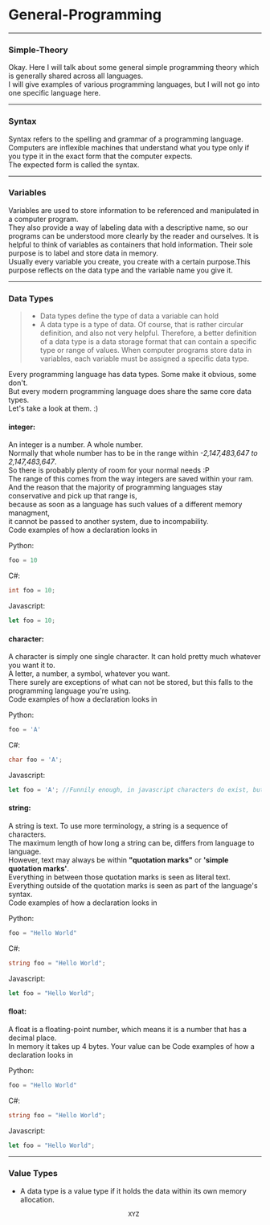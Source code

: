 # General-Programming
---
### <a id="Title">Simple-Theory</a>

Okay. Here I will talk about some general simple programming theory which is generally shared across all languages.<br>
I will give examples of various programming languages, but I will not go into one specific language here.<br>





---
### <a id="Syntax">Syntax</a>

Syntax refers to the spelling and grammar of a programming language. <br>
Computers are inflexible machines that understand what you type only if you type it in the exact form that the computer expects.<br>
The expected form is called the syntax.<br>


---
### <a id="Variables">Variables</a>

Variables are used to store information to be referenced and manipulated in a computer program.<br>
They also provide a way of labeling data with a descriptive name, so our programs can be understood more clearly by the reader and ourselves.
It is helpful to think of variables as containers that hold information. Their sole purpose is to label and store data in memory.<br>
Usually every variable you create, you create with a certain purpose.This purpose reflects on the data type and the variable name you give it.<br>

---
### <a id="DataTypes">Data Types</a>

> * Data types define the type of data a variable can hold
> * A data type is a type of data. Of course, that is rather circular definition, and also not very helpful. Therefore, a better definition of a data type is a data storage format that can contain a specific type or range of values. When computer programs store data in variables, each variable must be assigned a specific data type.

Every programming language has data types. Some make it obvious, some don't.<br>
But every modern programming language does share the same core data types.<br>
Let's take a look at them. :)<br>

#### integer:<br>
An integer is a number. A whole number.<br>
Normally that whole number has to be in the range within *-2,147,483,647 to 2,147,483,647*.<br>
So there is probably plenty of room for your normal needs :P<br>
The range of this comes from the way integers are saved within your ram.<br>
And the reason that the majority of programming languages stay conservative and pick up that range is,<br>
because as soon as a language has such values of a different memory managment,<br>
it cannot be passed to another system, due to incompability.<br>
Code examples of how a declaration looks in<br>

Python:
```python
foo = 10
```

C#:
```csharp
int foo = 10;
```

Javascript:
```javascript
let foo = 10;
```

#### character:<br>
A character is simply one single character. It can hold pretty much whatever you want it to.<br>
A letter, a number, a symbol, whatever you want.<br>
There surely are exceptions of what can not be stored, but this falls to the programming language you're using.<br>
Code examples of how a declaration looks in<br>

Python:
```python
foo = 'A'
```

C#:
```csharp
char foo = 'A';
```

Javascript:
```javascript
let foo = 'A'; //Funnily enough, in javascript characters do exist, but are rather seen as a single-letter string and not specifically as its own type.
```

#### string:<br>
A string is text. To use more terminology, a string is a sequence of characters.<br>
The maximum length of how long a string can be, differs from language to language.<br>
However, text may always be within **"quotation marks"** or **'simple quotation marks'**.<br>
Everything in between those quotation marks is seen as literal text. Everything outside of the quotation marks is seen as part of the language's syntax.<br>
Code examples of how a declaration looks in<br>

Python:
```python
foo = "Hello World"
```

C#:
```csharp
string foo = "Hello World";
```

Javascript:
```javascript
let foo = "Hello World";
```


#### float:<br>
A float is a floating-point number, which means it is a number that has a decimal place.<br>
In memory it takes up 4 bytes. Your value can be
Code examples of how a declaration looks in<br>

Python:
```python
foo = "Hello World"
```

C#:
```csharp
string foo = "Hello World";
```

Javascript:
```javascript
let foo = "Hello World";
```










---
### <a id="ValueTypes">Value Types</a>

* A data type is a value type if it holds the data within its own memory allocation.

                                    XYZ
















